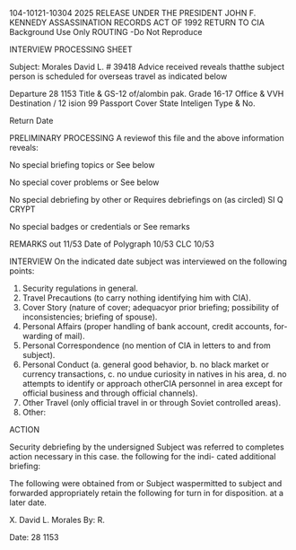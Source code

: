 104-10121-10304 2025 RELEASE UNDER THE PRESIDENT JOHN F. KENNEDY ASSASSINATION RECORDS ACT OF 1992
RETURN TO CIA
Background Use Only
ROUTING -Do Not Reproduce

INTERVIEW PROCESSING SHEET

Subject: Morales David L. # 39418
Advice received reveals thatthe subject person is scheduled
for overseas travel as indicated below

Departure 28 1153 Title & GS-12 of/alombin pak.
Grade
16-17 Office & VVH
Destination / 12 ision
99 Passport
Cover State Inteligen Type & No.

Return
Date

PRELIMINARY PROCESSING A reviewof this file and the above information reveals:

No special briefing topics or See below

No special cover problems or See below

No special debriefing by other or Requires debriefings on
(as circled) SI Q CRYPT

No special badges or credentials or See remarks

REMARKS
out 11/53
Date of Polygraph 10/53
CLC 10/53

INTERVIEW On the indicated date subject was interviewed on the following points:

1. Security regulations in general.
2. Travel Precautions (to carry nothing identifying him with CIA).
3. Cover Story (nature of cover; adequacyor prior briefing; possibility of inconsistencies; briefing of spouse).
4. Personal Affairs (proper handling of bank account, credit accounts, for-
warding of mail).
5. Personal Correspondence (no mention of CIA in letters to and from subject).
6. Personal Conduct (a. general good behavior, b. no black market or currency
transactions, c. no undue curiosity in natives in his area, d. no attempts
to identify or approach otherCIA personnel in area except for official
business and through official channels).
7. Other Travel (only official travel in or through Soviet controlled areas).
8. Other:

ACTION

Security debriefing by the undersigned Subject was referred to
completes action necessary in this case. the following for the indi-
cated additional briefing:

The following were obtained from or Subject waspermitted to
subject and forwarded appropriately retain the following for turn in
for disposition. at a later date.

X. David L. Morales By: R.

Date: 28 1153

